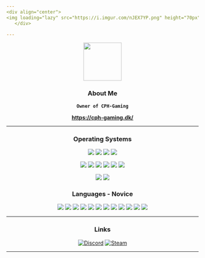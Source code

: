 ```yaml
---
<div align="center">
<img loading="lazy" src="https://i.imgur.com/nJEX7YP.png" height="70px">
   </div>

---
```


<div align="center">
   </div>

   <div align="center">
   <img loading="lazy" src="https://i.imgur.com/4m37cP3.png" height="100px">

   <h3>About Me</h3>

   **`Owner of CPH-Gaming`**
  
   **https://cph-gaming.dk/**
</div>

---

<div align="center">
<h3>Operating Systems</h3>
<p>
<img src="https://img.pump4love.dk/badge/Windows-0078D6?style=flat-square&logo=Windows&logoColor=white"> 
<img src="https://img.pump4love.dk/badge/Windows%2011-0078D4?style=flat-square&logo=Windows%2011&logoColor=white">
<img src="https://img.pump4love.dk/badge/Windows Server-12a6ae?style=flat-square&logo=Server&logoColor=white">  
<img src="https://img.pump4love.dk/badge/Hyper V-0078D4?style=flat-square&logo=Hyper-V&logoColor=white">
<p>     
<img src="https://img.pump4love.dk/badge/Linux-FCC624?style=flat-square&logo=linux&logoColor=black"> 
<img src="https://img.pump4love.dk/badge/Ubuntu-E95420?style=flat-square&logo=ubuntu&logoColor=white"> 
<img src="https://img.pump4love.dk/badge/Debian-A81D33?style=flat-square&logo=debian&logoColor=white">
<img src="https://img.pump4love.dk/badge/Proxmox-e57000?style=flat-square&logo=Proxmox&logoColor=white"> 
<img src="https://img.pump4love.dk/badge/Red%20Hat-EE0000?style=flat-square&logo=redhat&logoColor=white"> 
<img src="https://img.pump4love.dk/badge/Cent%20OS-262577?style=flat-square&logo=CentOS&logoColor=white">
<p>
<img src="https://img.pump4love.dk/badge/VirtualBox-183A61?logo=virtualbox&logoColor=white&style=flat-square">   
<img src="https://img.pump4love.dk/badge/VMware-607078?style=flat-square&logo=vmware&logoColor=white">
</p>
<h3>Languages - Novice</h3>
<p>
<img src="https://img.pump4love.dk/badge/PHP-6e81b6?style=flat-square&logo=PHP&logoColor=white">
<img src="https://img.pump4love.dk/badge/HTML-239120?style=flat-square&logo=html5&logoColor=white">
<img src="https://img.pump4love.dk/badge/CSS-239120?&style=flat-square&logo=css3&logoColor=white">
<img src="https://img.pump4love.dk/badge/MySQL-4479A1?style=flat-square&logo=MySQL&logoColor=white">
<img src="https://img.pump4love.dk/badge/MariaDB-b99d76?style=flat-square&logo=MariaDB&logoColor=white">
<img src="https://img.pump4love.dk/badge/NGINX-009639?logo=NGINX&style=flat-square&logoColor=white">
<img src="https://img.pump4love.dk/badge/Apache-d12127?style=flat-square&logo=Apache&logoColor=white">
<img src="https://img.pump4love.dk/badge/Editor%20Config-E0EFEF?style=flat-square&logo=editorconfig&logoColor=000"> 
<img src="https://img.pump4love.dk/badge/SourcePawn-f69e1d?style=flat-square&logo=SourcePawncode&logoColor=white">
<img src="https://img.pump4love.dk/badge/Visual_Studio_Code-007ACC?style=flat-square&logo=visual%20studio%20code&logoColor=white">
<img src="https://img.pump4love.dk/badge/Sublime Text-ff9800?style=flat-square&logo=Sublime Textcode&logoColor=white">
<img src="https://img.pump4love.dk/badge/Notepad++-a9f37e?style=flat-square&logo=Notepad++code&logoColor=white">
</p>
</div>

---

<div align="center">
  <h3>Links</h3>
  
  <a target="_blank" href="https://discord.com/users/241286460924231680"><img src="https://img.pump4love.dk/static/v1?label=&message=Discord&color=161B22&style=for-the-badge&logo=discord" alt="Discord" /></a>
  <a target="_blank" href="https://steamcommunity.com/profiles/76561198025857049"><img src="https://img.pump4love.dk/static/v1?label=&message=Steam&color=161B22&style=for-the-badge&logo=Steam" alt="Steam" /></a>
</div>

---
